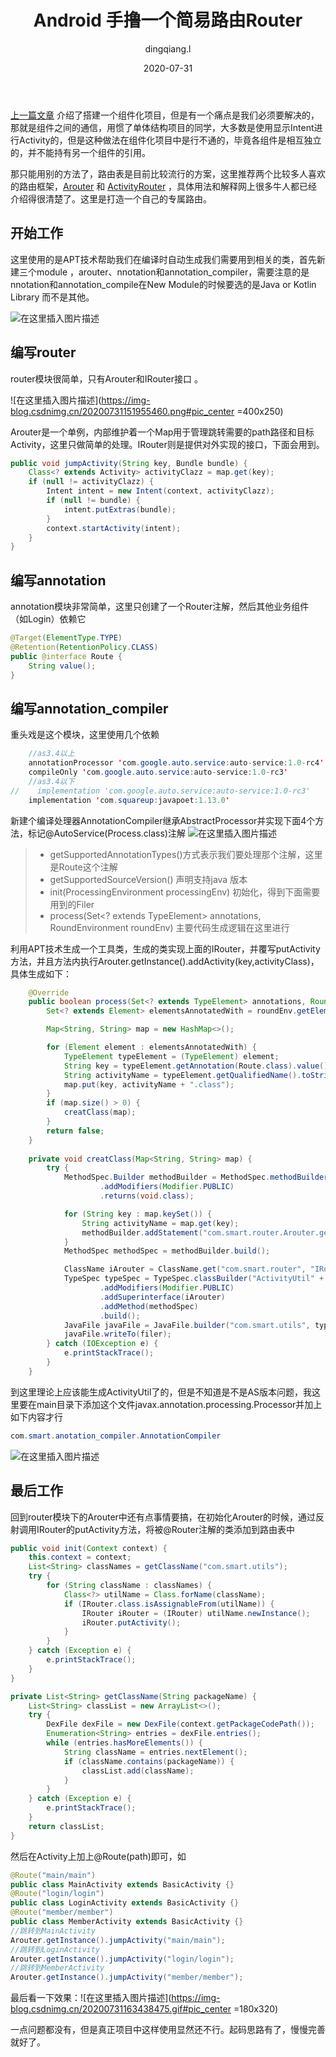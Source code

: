 ﻿---
layout:     post
title:      Android 手撸一个简易路由Router
subtitle:   
date:       2020-07-31
author:     dingqiang.l
header-img: img/post-bg-hacker.jpg
catalog: true
tags:
    - Android
---

[上一篇文章](https://blog.csdn.net/ldq13026876956/article/details/107683017) 介绍了搭建一个组件化项目，但是有一个痛点是我们必须要解决的，那就是组件之间的通信，用惯了单体结构项目的同学，大多数是使用显示Intent进行Activity的，但是这种做法在组件化项目中是行不通的，毕竟各组件是相互独立的，并不能持有另一个组件的引用。

那只能用别的方法了，路由表是目前比较流行的方案，这里推荐两个比较多人喜欢的路由框架，[Arouter](https://github.com/alibaba/ARouter) 和 [ActivityRouter](https://github.com/mzule/ActivityRouter) ，具体用法和解释网上很多牛人都已经介绍得很清楚了。这里是打造一个自己的专属路由。

## 开始工作
这里使用的是APT技术帮助我们在编译时自动生成我们需要用到相关的类，首先新建三个module ，arouter、nnotation和annotation_compiler，需要注意的是nnotation和annotation_compile在New Module的时候要选的是Java or Kotlin Library 而不是其他。

![在这里插入图片描述](https://img-blog.csdnimg.cn/2020073115214073.png#pic_center)


## 编写router
router模块很简单，只有Arouter和IRouter接口 。 

![在这里插入图片描述](https://img-blog.csdnimg.cn/20200731151955460.png#pic_center =400x250)

Arouter是一个单例，内部维护着一个Map用于管理跳转需要的path路径和目标Activity，这里只做简单的处理。IRouter则是提供对外实现的接口，下面会用到。
```java
public void jumpActivity(String key, Bundle bundle) {
    Class<? extends Activity> activityClazz = map.get(key);
    if (null != activityClazz) {
        Intent intent = new Intent(context, activityClazz);
        if (null != bundle) {
            intent.putExtras(bundle);
        }
        context.startActivity(intent);
    }
}
```

## 编写annotation
annotation模块非常简单，这里只创建了一个Router注解，然后其他业务组件（如Login）依赖它

```java
@Target(ElementType.TYPE)
@Retention(RetentionPolicy.CLASS)
public @interface Route {
    String value();
}
```
## 编写annotation_compiler
重头戏是这个模块，这里使用几个依赖
```java
    //as3.4以上
    annotationProcessor 'com.google.auto.service:auto-service:1.0-rc4'
    compileOnly 'com.google.auto.service:auto-service:1.0-rc3'
    //as3.4以下
//    implementation 'com.google.auto.service:auto-service:1.0-rc3'
    implementation 'com.squareup:javapoet:1.13.0'
```
新建个编译处理器AnnotationCompiler继承AbstractProcessor并实现下面4个方法，标记@AutoService(Process.class)注解
![在这里插入图片描述](https://img-blog.csdnimg.cn/20200731154802547.png)

>  - getSupportedAnnotationTypes()方式表示我们要处理那个注解，这里是Route这个注解
>  - getSupportedSourceVersion() 声明支持java 版本
>  - init(ProcessingEnvironment processingEnv) 初始化，得到下面需要用到的Filer
>  - process(Set<? extends TypeElement> annotations, RoundEnvironment roundEnv) 主要代码生成逻辑在这里进行


利用APT技术生成一个工具类，生成的类实现上面的IRouter，并覆写putActivity方法，并且方法内执行Arouter.getInstance().addActivity(key,activityClass)，具体生成如下：

```java
    @Override
    public boolean process(Set<? extends TypeElement> annotations, RoundEnvironment roundEnv) {
        Set<? extends Element> elementsAnnotatedWith = roundEnv.getElementsAnnotatedWith(Route.class);

        Map<String, String> map = new HashMap<>();

        for (Element element : elementsAnnotatedWith) {
            TypeElement typeElement = (TypeElement) element;
            String key = typeElement.getAnnotation(Route.class).value();
            String activityName = typeElement.getQualifiedName().toString();
            map.put(key, activityName + ".class");
        }
        if (map.size() > 0) {
            creatClass(map);
        }
        return false;
    }
    
    private void creatClass(Map<String, String> map) {
        try {
            MethodSpec.Builder methodBuilder = MethodSpec.methodBuilder("putActivity")
                    .addModifiers(Modifier.PUBLIC)
                    .returns(void.class);

            for (String key : map.keySet()) {
                String activityName = map.get(key);
                methodBuilder.addStatement("com.smart.router.Arouter.getInstance().addActivity(\"" + key + "\"," + activityName + ")");
            }
            MethodSpec methodSpec = methodBuilder.build();

            ClassName iArouter = ClassName.get("com.smart.router", "IRouter");
            TypeSpec typeSpec = TypeSpec.classBuilder("ActivityUtil" + System.currentTimeMillis())
                    .addModifiers(Modifier.PUBLIC)
                    .addSuperinterface(iArouter)
                    .addMethod(methodSpec)
                    .build();
            JavaFile javaFile = JavaFile.builder("com.smart.utils", typeSpec).build();
            javaFile.writeTo(filer);
        } catch (IOException e) {
            e.printStackTrace();
        }
    }
```

到这里理论上应该能生成ActivityUtil了的，但是不知道是不是AS版本问题，我这里要在main目录下添加这个文件javax.annotation.processing.Processor并加上如下内容才行

```java
com.smart.anotation_compiler.AnnotationCompiler
```

![在这里插入图片描述](https://img-blog.csdnimg.cn/2020073116032740.png#pic_center)

## 最后工作
回到router模块下的Arouter中还有点事情要搞，在初始化Arouter的时候，通过反射调用IRouter的putActivity方法，将被@Router注解的类添加到路由表中


```java
public void init(Context context) {
    this.context = context;
    List<String> classNames = getClassName("com.smart.utils");
    try {
        for (String className : classNames) {
            Class<?> utilName = Class.forName(className);
            if (IRouter.class.isAssignableFrom(utilName)) {
                IRouter iRouter = (IRouter) utilName.newInstance();
                iRouter.putActivity();
            }
        }
    } catch (Exception e) {
        e.printStackTrace();
    }
}

private List<String> getClassName(String packageName) {
    List<String> classList = new ArrayList<>();
    try {
        DexFile dexFile = new DexFile(context.getPackageCodePath());
        Enumeration<String> entries = dexFile.entries();
        while (entries.hasMoreElements()) {
            String className = entries.nextElement();
            if (className.contains(packageName)) {
                classList.add(className);
            }
        }
    } catch (Exception e) {
        e.printStackTrace();
    }
    return classList;
}
```
然后在Activity上加上@Route(path)即可，如

```java
@Route("main/main")
public class MainActivity extends BasicActivity {}
@Route("login/login")
public class LoginActivity extends BasicActivity {}
@Route("member/member")
public class MemberActivity extends BasicActivity {}
//跳转到MainActivity
Arouter.getInstance().jumpActivity("main/main");
//跳转到LoginActivity 
Arouter.getInstance().jumpActivity("login/login");
//跳转到MemberActivity 
Arouter.getInstance().jumpActivity("member/member");
```
最后看一下效果：![在这里插入图片描述](https://img-blog.csdnimg.cn/20200731163438475.gif#pic_center =180x320)

一点问题都没有，但是真正项目中这样使用显然还不行。起码思路有了，慢慢完善就好了。




